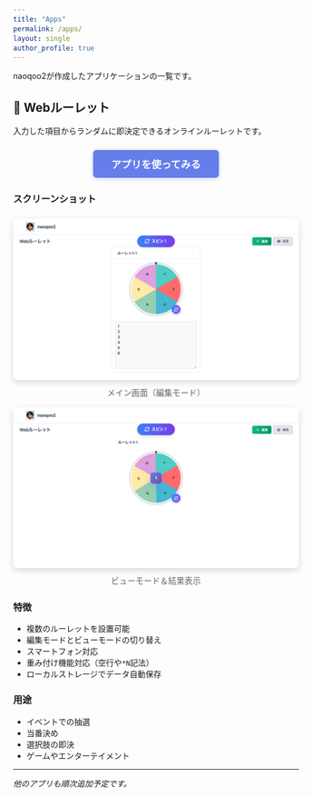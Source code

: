 ```yaml
---
title: "Apps"
permalink: /apps/
layout: single
author_profile: true
---
```


naoqoo2が作成したアプリケーションの一覧です。

## 🎰 Webルーレット
入力した項目からランダムに即決定できるオンラインルーレットです。

<div style="text-align: center; margin: 1.5rem 0;">
  <a href="/app/roulette/" target="_blank" rel="noopener noreferrer" style="display: inline-block; background: #667eea; color: white; padding: 0.75rem 2rem; border-radius: 6px; text-decoration: none; font-weight: 600; font-size: 1.1rem; transition: all 0.2s ease; box-shadow: 0 2px 8px rgba(102, 126, 234, 0.3);"
     onmouseover="this.style.background='#5a67d8'; this.style.transform='translateY(-1px)'; this.style.boxShadow='0 4px 12px rgba(102, 126, 234, 0.4)'"
     onmouseout="this.style.background='#667eea'; this.style.transform='translateY(0)'; this.style.boxShadow='0 2px 8px rgba(102, 126, 234, 0.3)'">
    <i class="fas fa-external-link-alt"></i> アプリを使ってみる
  </a>
</div>

### スクリーンショット

<div style="display: grid; grid-template-columns: repeat(auto-fit, minmax(300px, 1fr)); gap: 1rem; margin: 1.5rem 0;">
  <div style="text-align: center;">
    <img src="/assets/images/apps/roulette/main.png" alt="ルーレット メイン画面" style="width: 100%; height: auto; border-radius: 8px; box-shadow: 0 4px 12px rgba(0,0,0,0.15);">
    <p style="margin: 0.5rem 0 0 0; font-size: 0.9rem; color: #666;">メイン画面（編集モード）</p>
  </div>
  <!-- <div style="text-align: center;">
    <img src="/assets/images/apps/roulette/view.png" alt="ルーレット ビューモード" style="width: 100%; height: auto; border-radius: 8px; box-shadow: 0 4px 12px rgba(0,0,0,0.15);">
    <p style="margin: 0.5rem 0 0 0; font-size: 0.9rem; color: #666;">ビューモード</p>
  </div> -->
  <div style="text-align: center;">
    <img src="/assets/images/apps/roulette/result.png" alt="ルーレット 結果表示" style="width: 100%; height: auto; border-radius: 8px; box-shadow: 0 4px 12px rgba(0,0,0,0.15);">
    <p style="margin: 0.5rem 0 0 0; font-size: 0.9rem; color: #666;">ビューモード＆結果表示</p>
  </div>
</div>

### 特徴
- 複数のルーレットを設置可能
- 編集モードとビューモードの切り替え
- スマートフォン対応
- 重み付け機能対応（空行や`*N`記法）
- ローカルストレージでデータ自動保存

### 用途
- イベントでの抽選
- 当番決め
- 選択肢の即決
- ゲームやエンターテイメント

---

*他のアプリも順次追加予定です。*